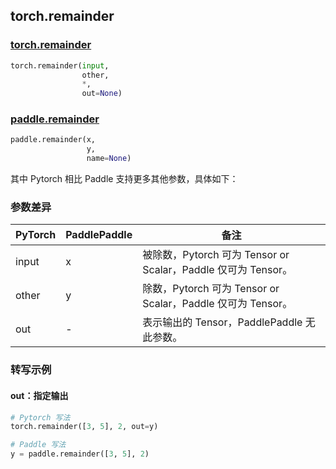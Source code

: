 ## torch.remainder
### [torch.remainder](https://pytorch.org/docs/stable/generated/torch.remainder.html?highlight=remainder#torch.remainder)

```python
torch.remainder(input,
                other,
                *,
                out=None)
```

### [paddle.remainder](https://www.paddlepaddle.org.cn/documentation/docs/zh/api/paddle/remainder_cn.html#remainder)

```python
paddle.remainder(x,
                 y,
                 name=None)
```

其中 Pytorch 相比 Paddle 支持更多其他参数，具体如下：
### 参数差异
| PyTorch       | PaddlePaddle | 备注                                                   |
| ------------- | ------------ | ------------------------------------------------------ |
| input         | x            | 被除数，Pytorch 可为 Tensor or Scalar，Paddle 仅可为 Tensor。  |
| other         | y            | 除数，Pytorch 可为 Tensor or Scalar，Paddle 仅可为 Tensor。   |
| out           | -            | 表示输出的 Tensor，PaddlePaddle 无此参数。               |


### 转写示例
#### out：指定输出
```python
# Pytorch 写法
torch.remainder([3, 5], 2, out=y)

# Paddle 写法
y = paddle.remainder([3, 5], 2)
```
